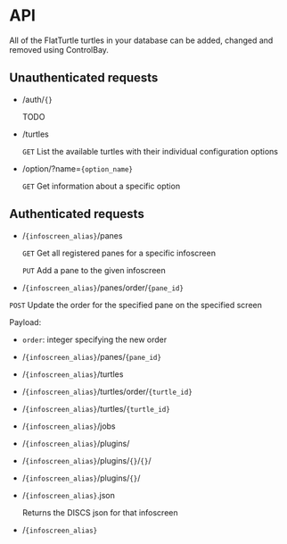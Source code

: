 API
===

All of the FlatTurtle turtles in your database can be added, changed and removed using ControlBay. 

Unauthenticated requests
------------------------
* /auth/`{}`

  TODO

* /turtles
  
  `GET` List the available turtles with their individual configuration options

* /option/?name=`{option_name}`

  `GET` Get information about a specific option 

Authenticated requests
----------------------

* /`{infoscreen_alias}`/panes

  `GET` Get all registered panes for a specific infoscreen
  
  `PUT` Add a pane to the given infoscreen
  
  
*  /`{infoscreen_alias}`/panes/order/`{pane_id}`

  `POST` Update the order for the specified pane on the specified screen
  
  Payload:
  * `order`: integer specifying the new order
  
* /`{infoscreen_alias}`/panes/`{pane_id}`

* /`{infoscreen_alias}`/turtles

* /`{infoscreen_alias}`/turtles/order/`{turtle_id}`

* /`{infoscreen_alias}`/turtles/`{turtle_id}`

* /`{infoscreen_alias}`/jobs

* /`{infoscreen_alias}`/plugins/

* /`{infoscreen_alias}`/plugins/`{}`/`{}`/

* /`{infoscreen_alias}`/plugins/`{}`/

* /`{infoscreen_alias}`.json

  Returns the DISCS json for that infoscreen

* /`{infoscreen_alias}`
